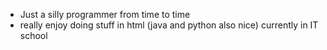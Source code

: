 - Just a silly programmer from time to time
- really enjoy doing stuff in html (java and python also nice)
currently in IT school
<!---
shziura/shziura is a ✨ special ✨ repository because its `README.md` (this file) appears on your GitHub profile.
You can click the Preview link to take a look at your changes.
--->
